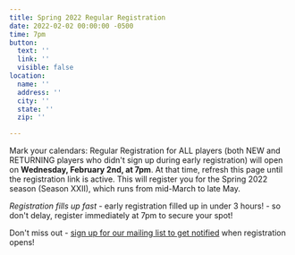 ```yaml
---
title: Spring 2022 Regular Registration
date: 2022-02-02 00:00:00 -0500
time: 7pm
button:
  text: ''
  link: ''
  visible: false
location:
  name: ''
  address: ''
  city: ''
  state: ''
  zip: ''

---
```

Mark your calendars: Regular Registration for ALL players (both NEW and RETURNING players who didn't sign up during early registration) will open on **Wednesday, February 2nd, at 7pm**. At that time, refresh this page until the registration link is active. This will register you for the Spring 2022 season (Season XXII), which runs from mid-March to late May.

_Registration fills up fast_ - early registration filled up in under 3 hours! - so don't delay, register immediately at 7pm to secure your spot!

Don't miss out - [sign up for our mailing list to get notified](http://eepurl.com/c9JkQz) when registration opens!